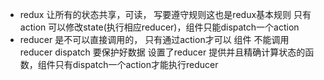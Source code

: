 - redux 让所有的状态共享，可读， 写要遵守规则这也是redux基本规则 只有
action 可以修改state(执行相应reducer)，组件只能dispatch一个action
- reducer 是不可以直接调用的， 只有通过action才可以
组件 不能调用 reducer dispatch
要保护好数据 设置了reducer 提供并且精确计算状态的函数，组件只有dispatch一个action才能执行reducer